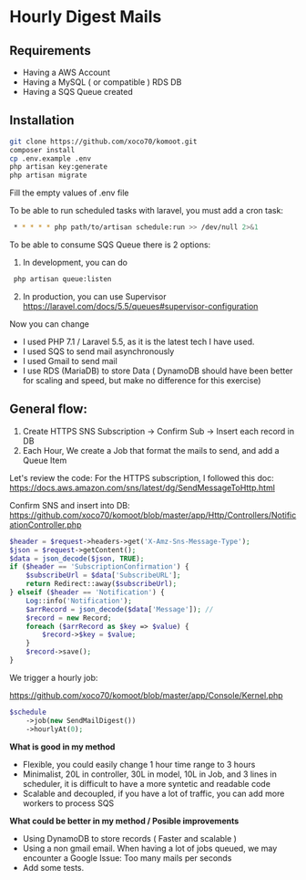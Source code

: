 Hourly Digest Mails
===================
Requirements
------------
- Having a AWS Account
- Having a MySQL ( or compatible ) RDS DB
- Having a SQS Queue created
  
Installation
------------

```bash
git clone https://github.com/xoco70/komoot.git
composer install
cp .env.example .env
php artisan key:generate
php artisan migrate
```
Fill the empty values of .env file


To be able to run scheduled tasks with laravel, you must add a cron task:

```bash
 * * * * * php path/to/artisan schedule:run >> /dev/null 2>&1
 ```
To be able to consume SQS Queue there is 2 options:
1. In development, you can do 
```bash
 php artisan queue:listen
 ```

2. In production, you can use Supervisor 
https://laravel.com/docs/5.5/queues#supervisor-configuration

Now you can change

 
- I used PHP 7.1 / Laravel 5.5, as it is the latest tech I have used.
- I used SQS to send mail asynchronously
- I used Gmail to send mail
- I use RDS (MariaDB) to store Data ( DynamoDB should have been better for scaling and speed, but make no difference for this exercise)


General flow:
------------

1. Create HTTPS SNS Subscription -> Confirm Sub -> Insert each record in DB
2. Each Hour, We create a Job that format the mails to send, and add a Queue Item


Let's review the code:
For the HTTPS subscription, I followed this doc: https://docs.aws.amazon.com/sns/latest/dg/SendMessageToHttp.html

Confirm SNS and insert into DB: https://github.com/xoco70/komoot/blob/master/app/Http/Controllers/NotificationController.php

```php
$header = $request->headers->get('X-Amz-Sns-Message-Type');
$json = $request->getContent();
$data = json_decode($json, TRUE);
if ($header == 'SubscriptionConfirmation') {
    $subscribeUrl = $data['SubscribeURL'];
    return Redirect::away($subscribeUrl);
} elseif ($header == 'Notification') {
    Log::info('Notification');
    $arrRecord = json_decode($data['Message']); //
    $record = new Record;
    foreach ($arrRecord as $key => $value) {
        $record->$key = $value;
    }
    $record->save();
}
```

We trigger a hourly job:

https://github.com/xoco70/komoot/blob/master/app/Console/Kernel.php

```php
$schedule
    ->job(new SendMailDigest())
    ->hourlyAt(0);
```
**What is good in my method**
- Flexible, you could easily change 1 hour time range to 3 hours
- Minimalist, 20L in controller, 30L in model, 10L in Job, and 3 lines in scheduler, it is difficult to have a more syntetic and readable code 
- Scalable and decoupled, if you have a lot of traffic, you can add more workers to process SQS
 

**What could be better in my method / Posible improvements**
- Using DynamoDB to store records ( Faster and scalable )
- Using a non gmail email. When having  a lot of jobs queued, we may encounter a Google Issue: Too many mails per seconds 
- Add some tests.
 
 
 
